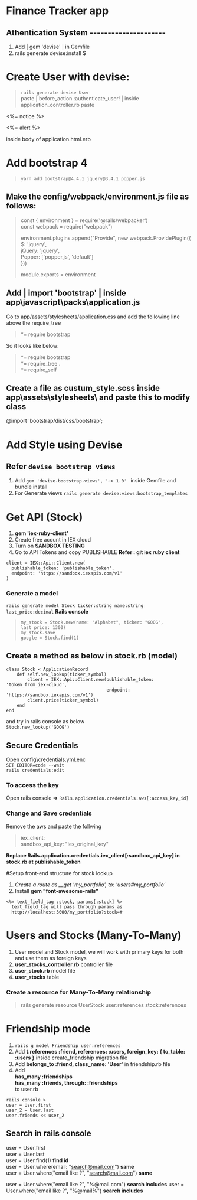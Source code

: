 # Finance Tracker app

## Athentication System ---------------------

1. Add | gem 'devise' | in Gemfile
2. rails generate devise:install $

# Create User with devise:

> `rails generate devise User`  
  paste | before_action :authenticate_user! | inside application_controller.rb
  paste 
  <p class="notice"> <%= notice %> </p>
  <p class="alert"> <%= alert %> </p>
  inside body of application.html.erb

<!-- Now the signup and login page functionality automatically created -->
# Add bootstrap 4
> `yarn add bootstrap@4.4.1 jquery@3.4.1 popper.js`  
## Make the config/webpack/environment.js file as follows:

> const { environment } = require('@rails/webpacker')  
> const webpack = require("webpack")  
> 
> environment.plugins.append("Provide", new webpack.ProvidePlugin({  
>     $: 'jquery',  
>    jQuery: 'jquery',  
>     Popper: ['popper.js', 'default']  
> }))  
> 
> module.exports = environment

## Add | import 'bootstrap' | inside app\javascript\packs\application.js  
Go to app/assets/stylesheets/application.css and add the following line above the require_tree 

> *= require bootstrap

So it looks like below:
> *= require bootstrap  
> *= require_tree .  
> *= require_self

## Create a file as custum_style.scss inside app\assets\stylesheets\ and paste this to modify class  
@import 'bootstrap/dist/css/bootstrap';

# Add Style using Devise
## Refer `devise bootstrap views`

1. Add `gem 'devise-bootstrap-views', '~> 1.0' ` inside Gemfile and bundle install
2. For Generate views `rails generate devise:views:bootstrap_templates`

# Get API (Stock)
1. **gem 'iex-ruby-client'**
2. Create free acount in IEX cloud
3. Turn on **SANDBOX TESTING**
4. Go to API Tokens and copy PUBLISHABLE
__Refer : git iex ruby client__

```
client = IEX::Api::Client.new(
  publishable_token: 'publishable_token',
  endpoint: 'https://sandbox.iexapis.com/v1'
)
```

### Generate a model  
`rails generate model Stock ticker:string name:string last_price:decimal`
**Rails console**
> `my_stock = Stock.new(name: "Alphabet", ticker: "GOOG", last_price: 1300)`  
> `my_stock.save`  
> `google = Stock.find(1)`

## Create a method as below in stock.rb (model)  
```
class Stock < ApplicationRecord  
    def self.new_lookup(ticker_symbol)  
        client = IEX::Api::Client.new(publishable_token: 'token_from_iex-cloud',  
                                      endpoint: 'https://sandbox.iexapis.com/v1')  
        client.price(ticker_symbol)  
    end  
end
```

and try in rails console as below  
`Stock.new_lookup('GOOG')`

## Secure Credentials
Open config\credentials.yml.enc  
`SET EDITOR=code --wait`  
`rails credentials:edit`

### To access the key 
Open rails console =>
`Rails.application.credentials.aws[:access_key_id]`

### Change and Save credentials  
Remove the aws and paste the follwing  
> iex_client:  
> sandbox_api_key: "iex_original_key"

**Replace __Rails.application.credentials.iex_client[:sandbox_api_key]__ in stock.rb at publishable_token**

#Setup front-end structure for stock lookup

1. *Create a route as __get 'my_portfolio', to: 'users#my_portfolio'*
2. Install **gem "font-awesome-rails"**

```
<%= text_field_tag :stock, params[:stock] %>
  text_field_tag will pass through params as 
  http://localhost:3000/my_portfolio?stock=#
```

# Users and Stocks (Many-To-Many)
1. User model and Stock model, we will work with primary keys for both and use them as foreign keys
2. **user_stocks_controller.rb** controller file
3. **user_stock.rb** model file
4. **user_stocks** table

### Create a resource for Many-To-Many relationship
> rails generate resource UserStock user:references stock:references

# Friendship mode
1. `rails g model Friendship user:references`
2. Add **t.references :friend, references: :users, foreign_key: { to_table: :users }** inside create_friendship   migration file
3. Add **belongs_to :friend, class_name: 'User'** in friendship.rb file
4. Add  
  **has_many :friendships**  
  **has_many :friends, through: :friendships**  
  to user.rb

```
rails console >
user = User.first
user_2 = User.last
user.friends << user_2
```

## Search in rails console

user = User.first  
user = User.last  
user = User.find(1)  __find id__  
user = User.where(email: "search@mail.com")     __same__  
user = User.where("email like ?", "search@mail.com")  __same__  

user = User.where("email like ?", "%@mail.com") __search includes__
user = User.where("email like ?", "%@mail%") __search includes__
